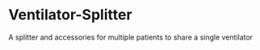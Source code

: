 # Ventilator-Splitter
A splitter and accessories for multiple patients to share a single ventilator
